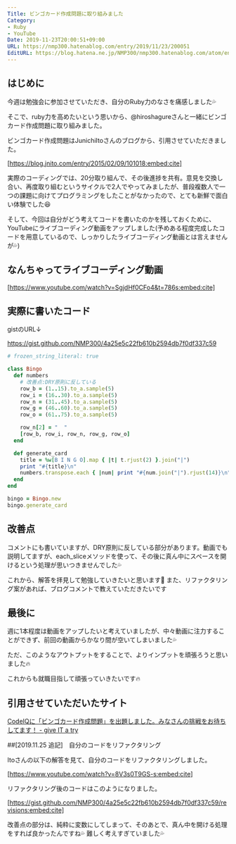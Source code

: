 ```yaml
---
Title: ビンゴカード作成問題に取り組みました
Category:
- Ruby
- YouTube
Date: 2019-11-23T20:00:51+09:00
URL: https://nmp300.hatenablog.com/entry/2019/11/23/200051
EditURL: https://blog.hatena.ne.jp/NMP300/nmp300.hatenablog.com/atom/entry/26006613470095391
---
```


## はじめに

今週は勉強会に参加させていただき、自分のRuby力のなさを痛感しました💦

そこで、ruby力を高めたいという思いから、@hiroshagureさんと一緒にビンゴカード作成問題に取り組みました。

ビンゴカード作成問題はJunichiItoさんのブログから、引用させていただきました。



[https://blog.jnito.com/entry/2015/02/09/101018:embed:cite]



実際のコーディングでは、20分取り組んで、その後進捗を共有。意見を交換し合い、再度取り組むというサイクルで2人でやってみましたが、普段複数人で一つの課題に向けてプログラミングをしたことがなかったので、とても新鮮で面白い体験でした😆

そして、今回は自分がどう考えてコードを書いたのかを残しておくために、YouTubeにライブコーディング動画をアップしました(予めある程度完成したコードを用意しているので、しっかりしたライブコーディング動画とは言えませんが💦)

## なんちゃってライブコーディング動画



[https://www.youtube.com/watch?v=SgjdHf0CFo4&t=786s:embed:cite]



## 実際に書いたコード

gistのURL↓

https://gist.github.com/NMP300/4a25e5c22fb610b2594db7f0df337c59

```ruby
# frozen_string_literal: true

class Bingo
  def numbers
    # 改善点:DRY原則に反している
    row_b = (1..15).to_a.sample(5)
    row_i = (16..30).to_a.sample(5)
    row_n = (31..45).to_a.sample(5)
    row_g = (46..60).to_a.sample(5)
    row_o = (61..75).to_a.sample(5)

    row_n[2] = "  "
    [row_b, row_i, row_n, row_g, row_o]
  end

  def generate_card
    title = %w[B I N G O].map { |t| t.rjust(2) }.join("|")
    print "#{title}\n"
    numbers.transpose.each { |num| print "#{num.join("|").rjust(14)}\n" }
  end
end

bingo = Bingo.new
bingo.generate_card
```

## 改善点

コメントにも書いていますが、DRY原則に反している部分があります。動画でも説明してますが、each_sliceメソッドを使って、その後に真ん中にスペースを開けるという処理が思いつきませんでした💦

これから、解答を拝見して勉強していきたいと思います💪
また、リファクタリング案があれば、ブログコメントで教えていただきたいです

## 最後に

週に1本程度は動画をアップしたいと考えていましたが、中々動画に注力することができず、前回の動画からかなり間が空いてしまいました💦

ただ、このようなアウトプットをすることで、よりインプットを頑張ろうと思いました🔥

これからも就職目指して頑張っていきたいです🔥


## 引用させていただいたサイト

[CodeIQに「ビンゴカード作成問題」を出題しました。みなさんの挑戦をお待ちしてます！ \- give IT a try](https://blog.jnito.com/entry/2015/02/09/101018)


##[2019.11.25 追記]　自分のコードをリファクタリング

Itoさんの以下の解答を見て、自分のコードをリファクタリングしました。

[https://www.youtube.com/watch?v=8V3s0T9GS-s:embed:cite]


リファクタリング後のコードはこのようになりました。


[https://gist.github.com/NMP300/4a25e5c22fb610b2594db7f0df337c59/revisions:embed:cite]


改善点の部分は、純粋に変数にしてしまって、そのあとで、真ん中を開ける処理をすれば良かったんですね💦
難しく考えすぎていました💦

